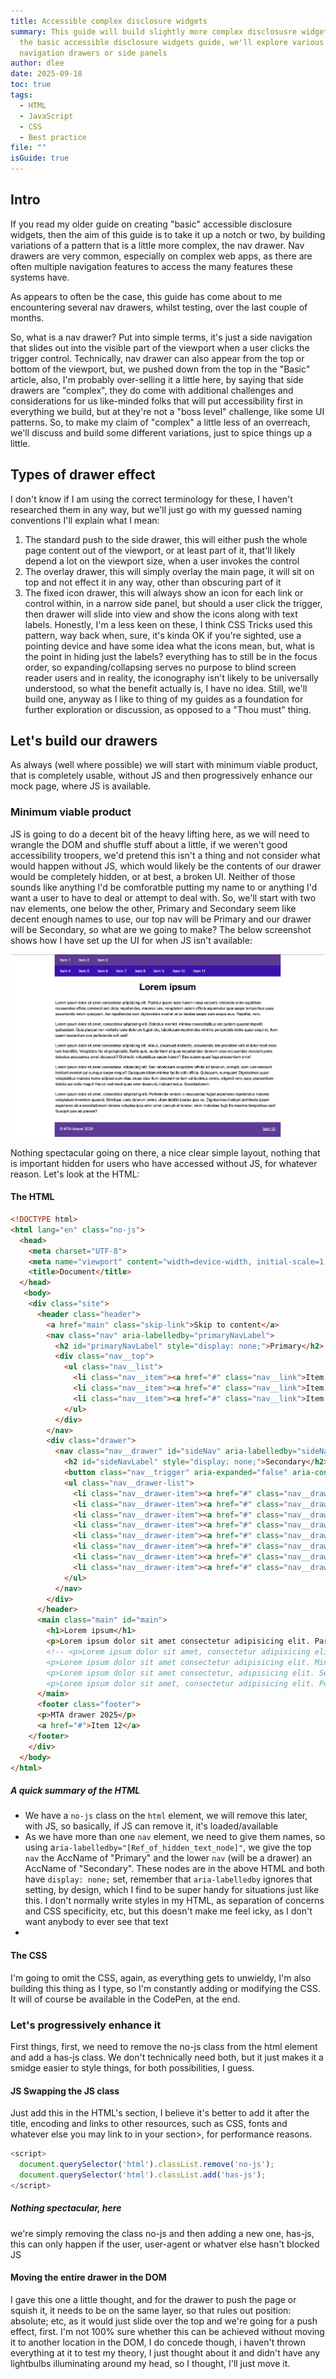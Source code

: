 ```yaml
---
title: Accessible complex disclosure widgets
summary: This guide will build slightly more complex disclosusre widgets than
  the basic accessible disclosure widgets guide, we'll explore various trypes of
  navigation drawers or side panels
author: dlee
date: 2025-09-18
toc: true
tags:
  - HTML
  - JavaScript
  - CSS
  - Best practice
file: ""
isGuide: true
---
```

## Intro

If you read my older guide on creating "basic" accessible disclosure widgets, then the aim of this guide is to take it up a notch or two, by building variations of a pattern that is a little more complex, the nav drawer. Nav drawers are very common, especially on complex web apps, as there are often multiple navigation features to access the many features these systems have.

As appears to often be the case, this guide has come about to me encountering several nav drawers, whilst testing, over the last couple of months.

So, what is a nav drawer? Put into simple terms, it's just a side navigation that slides out into the visible part of the viewport when a user clicks the trigger control. Technically, nav drawer can also appear from the top or bottom of the viewport, but, we pushed down from the top in the "Basic" article, also, I'm probably over-selling it a little here, by saying that side drawers are "complex", they do come with additional challenges and considerations for us like-minded folks that will put accessibility first in everything we build, but at they're not a "boss level" challenge, like some UI patterns. So, to make my claim of "complex" a little less of an overreach, we'll discuss and build some different variations, just to spice things up a little.

## Types of drawer effect

I don't know if I am using the correct terminology for these, I haven't researched them in any way, but we'll just go with my guessed naming conventions I'll explain what I mean:

1. The standard push to the side drawer, this will either push the whole page content out of the viewport, or at least part of it, that'll likely depend a lot on the viewport size, when a user invokes the control
2. The overlay drawer, this will simply overlay the main page, it will sit on top and not effect it in any way, other than obscuring part of it
3. The fixed icon drawer, this will always show an icon for each link or control within, in a narrow side panel, but should a user click the trigger, then drawer will slide into view and show the icons along with text labels. Honestly, I'm a less keen on these, I think CSS Tricks used this pattern, way back when, sure, it's kinda OK if you're sighted, use a pointing device and have some idea what the icons mean, but, what is the point in hiding just the labels? everything has to still be in the focus order, so expanding/collapsing serves no purpose to blind screen reader users and in reality, the iconography isn't likely to be universally understood, so what the benefit actually is, I have no idea. Still, we'll build one, anyway as I like to thing of my guides as a foundation for further exploration or discussion, as opposed to a "Thou must" thing.

## Let's build our drawers

As always (well where possible) we will start with minimum viable product, that is completely usable, without JS and then progressively enhance our mock page, where JS is available.

### Minimum viable product

JS is going to do a decent bit of the heavy lifting here, as we will need to wrangle the DOM and shuffle stuff about a little, if we weren't good accessibility troopers, we'd pretend this isn't a thing and not consider what would happen without JS, which would likely be the contents of our drawer would be completely hidden, or at best, a broken UI. Neither of those sounds like anything I'd be comforatble putting my name to or anything I'd want a user to have to deal or attempt to deal with. So, we'll start with two nav elements, one below the other, Primary and Secondary seem like decent enough names to use, our top nav will be Primary and our drawer will be Secondary, so what are we going to make? The below screenshot shows how I have set up the UI for when JS isn't available:

![Screenshot of the mock page, there are two horizontal navigations at the top, one under the other. The rest of the page isn't important, but is just lorem ipsum text](src/guideImg/dl-drawer-pe-no-js.png)

Nothing spectacular going on there, a nice clear simple layout, nothing that is important hidden for users who have accessed without JS, for whatever reason. Let's look at the HTML:

#### The HTML

```html
<!DOCTYPE html>
<html lang="en" class="no-js">
  <head>
    <meta charset="UTF-8">
    <meta name="viewport" content="width=device-width, initial-scale=1.0">
    <title>Document</title>
  </head>
   <body>
    <div class="site">
      <header class="header">
        <a href="main" class="skip-link">Skip to content</a>
        <nav class="nav" aria-labelledby="primaryNavLabel">
          <h2 id="primaryNavLabel" style="display: none;">Primary</h2>
          <div class="nav__top">
            <ul class="nav__list">
              <li class="nav__item"><a href="#" class="nav__link">Item 1</a></li>
              <li class="nav__item"><a href="#" class="nav__link">Item 2</a></li>
              <li class="nav__item"><a href="#" class="nav__link">Item 3</a></li>
            </ul>
          </div>
        </nav>
        <div class="drawer">
          <nav class="nav__drawer" id="sideNav" aria-labelledby="sideNavLabel">
            <h2 id="sideNavLabel" style="display: none;">Secondary</h2>
            <button class="nav__trigger" aria-expanded="false" aria-controls="sideNav">Menu</button>
            <ul class="nav__drawer-list">
              <li class="nav__drawer-item"><a href="#" class="nav__drawer-link">Item 4</a></li>
              <li class="nav__drawer-item"><a href="#" class="nav__drawer-link">Item 5</a></li>
              <li class="nav__drawer-item"><a href="#" class="nav__drawer-link">Item 6</a></li>
              <li class="nav__drawer-item"><a href="#" class="nav__drawer-link">Item 7</a></li>
              <li class="nav__drawer-item"><a href="#" class="nav__drawer-link">Item 8</a></li>
              <li class="nav__drawer-item"><a href="#" class="nav__drawer-link">Item 9</a></li>
              <li class="nav__drawer-item"><a href="#" class="nav__drawer-link">Item 10</a></li>
              <li class="nav__drawer-item"><a href="#" class="nav__drawer-link">Item 11</a></li>
            </ul>
          </nav>
        </div>
      </header>
      <main class="main" id="main">
        <h1>Lorem ipsum</h1>
        <p>Lorem ipsum dolor sit amet consectetur adipisicing elit. Pariatur ipsam iusto harum natus corporis reiciendis enim cupiditate recusandae officia commodi sed dicta, repellendus, maiores iure, voluptatem autem officiis aspernatur quia saepe temporibus quas assumenda rerum quisquam. Aut repellendus nam dignissimos eveniet at ex beatae saepe eum eaque eius. Repellat, vero.</p>
        <!-- <p>Lorem ipsum dolor sit amet, consectetur adipisicing elit. Delectus eveniet, minima necessitatibus est quidem quaerat impedit quibusdam. Quia placeat non veritatis iusto dolorum fugiat iste, laboriosam repellendus minima perspiciatis nobis quasi sequi et, illum ipsam laudantium iure perferendis odit sed!</p>
        <p>Lorem ipsum dolor sit amet consectetur adipisicing elit. Minus, obcaecati distinctio, assumenda iste provident velit at dolor modi esse iure blanditiis. Voluptates hic sit perspiciatis, facilis quis, laudantium at quas repudiandae dolorum esse recusandae nesciunt porro delectus accusamus amet obcaecati? Distinctio voluptatibus saepe harum? Eius autem quasi fuga praesentium error!</p>
        <p>Lorem ipsum dolor sit amet consectetur, adipisicing elit. Sed laboriosam voluptates officiis ad laborum, corrupti, nam cum nesciunt incidunt eveniet qui cumque saepe neque? Quisquam totam minima facilis odio officia. Quisquam, numquam! Dignissimos quasi voluptatibus maiores nemo adipisci eum vitae atque eius illum deserunt veniam ad ducimus omnis, eligendi vero quos praesentium debitis aut nulla magni! Harum sed modi quae error deserunt, incidunt natus. Exercitationem.</p>
        <p>Lorem ipsum dolor sit amet, consectetur adipisicing elit. Perferendis veniam a recusandae fugiat asperiores repellendus maiores voluptatum inventore quaerat. Similique unde dolorum omnis ullam debitis beatae ipsa ex. Dignissimos incidunt architecto ipsam asperiores ab a exercitationem dolores voluptas ipsa error amet corrupti et tenetur, enim molestiae fugit illo maxime temporibus sed! Suscipit quia ab placeat?</p> -->
      </main>
      <footer class="footer">
      <p>MTA drawer 2025</p>
      <a href="#">Item 12</a>
    </footer>
    </div>
  </body>
</html>
```

##### A quick summary of the HTML

* We have a `no-js` class on the `html` element, we will remove this later, with JS, so basically, if JS can remove it, it's loaded/available
* As we have more than one `nav` element, we need to give them names, so using a`ria-labelledby="[Ref_of_hidden_text_node]"`, we give the top `nav` the AccName of "Primary" and the lower `nav` (will be a drawer) an AccName of "Secondary". These nodes are in the above HTML and both have `display: none;` set, remember that `aria-labelledby` ignores that setting, by design, which I find to be super handy for situations just like this. I don't normally write styles in my HTML, as separation of concerns and CSS specificity, etc, but this doesn't make me feel icky, as I don't want anybody to ever see that text
*

#### The CSS

I'm going to omit the CSS, again, as everything gets to unwieldy, I'm also building this thing as I type, so I'm constantly adding or modifying the CSS. It will of course be available in the CodePen, at the end.

### Let's progressively enhance it

First things, first, we need to remove the no-js class from the html element and add a has-js class. We don't technically need both, but it just makes it a smidge easier to style things, for both possibilities, I guess.

#### JS Swapping the JS class

Just add this in the HTML's <head> section, I believe it's better to add it after the title, encoding and links to other resources, such as CSS, fonts and whatever else you may link to in your <head> section>, for performance reasons.

```javascript
<script>
  document.querySelector('html').classList.remove('no-js');
  document.querySelector('html').classList.add('has-js');
</script>
```

##### Nothing spectacular, here

we're simply removing the class no-js and then adding a new one, has-js, this can only happen if the user, user-agent or whatver else hasn't blocked JS

#### Moving the entire drawer in the DOM

I gave this one a little thought, and for the drawer to push the page or squish it, it needs to be on the same layer, so that rules out position: absolute; etc, as it would just slide over the top and we're going for a push effect, first. I'm not 100% sure whether this can be achieved without moving it to another location in the DOM, I do concede though, i haven't thrown everything at it to test my theory, I just thought about it and didn't have any lightbulbs illuminating around my head, so I thought, I'll just move it.
